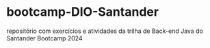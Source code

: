 # bootcamp-DIO-Santander
repositório com exercícios e atividades da trilha de Back-end Java do Santander Bootcamp 2024
